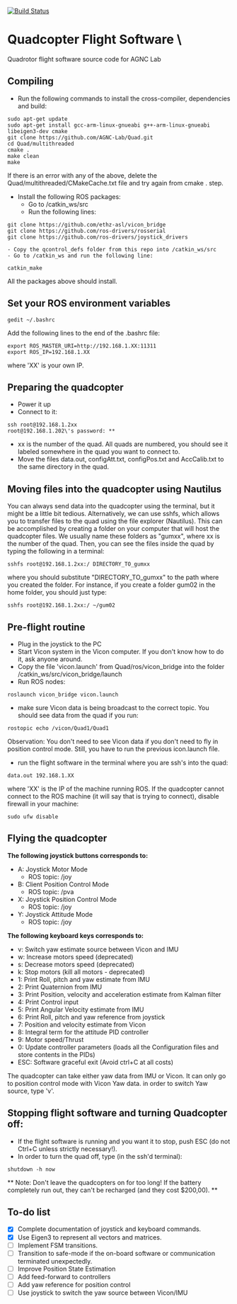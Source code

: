 [![Build Status](https://travis-ci.org/AGNC-Lab/Quad.svg?branch=master)](https://travis-ci.org/AGNC-Lab/Quad)
# Quadcopter Flight Software \
Quadrotor flight software source code for AGNC Lab

## Compiling

- Run the following commands to install the cross-compiler, dependencies and build:

```shell
sudo apt-get update
sudo apt-get install gcc-arm-linux-gnueabi g++-arm-linux-gnueabi libeigen3-dev cmake
git clone https://github.com/AGNC-Lab/Quad.git
cd Quad/multithreaded
cmake .
make clean
make
```

If there is an error with any of the above, delete the Quad/multithreaded/CMakeCache.txt file and try again from cmake . step.

- Install the following ROS packages:
    - Go to /catkin_ws/src
    - Run the following lines:
```shell
git clone https://github.com/ethz-asl/vicon_bridge
git clone https://github.com/ros-drivers/rosserial 
git clone https://github.com/ros-drivers/joystick_drivers
```
    - Copy the qcontrol_defs folder from this repo into /catkin_ws/src
    - Go to /catkin_ws and run the following line:
```shell
catkin_make
```
All the packages above should install.

## Set your ROS environment variables
```shell
gedit ~/.bashrc
```
Add the following lines to the end of the .bashrc file:

```shell
export ROS_MASTER_URI=http://192.168.1.XX:11311
export ROS_IP=192.168.1.XX
```
where 'XX' is your own IP.

## Preparing the quadcopter

* Power it up
* Connect to it:
```shell
ssh root@192.168.1.2xx
root@192.168.1.202\'s password: **
```
* xx is the number of the quad. All quads are numbered, you should see it labeled somewhere in the quad you want to connect to.
* Move the files data.out, configAtt.txt, configPos.txt and AccCalib.txt to the same directory in the quad.

## Moving files into the quadcopter using Nautilus

You can always send data into the quadcopter using the terminal, but it might be a little bit tedious. Alternatively, we can use sshfs, which allows you to transfer files to the quad using the file explorer (Nautilus). This can be accomplished by creating a folder on your computer that will host the quadcopter files. We usually name these folders as "gumxx", where xx is the number of the quad. Then, you can see the files inside the quad by typing the following in a terminal:
```shell
sshfs root@192.168.1.2xx:/ DIRECTORY_TO_gumxx
```
where you should substitute "DIRECTORY_TO_gumxx" to the path where you created the folder. For instance, if you create a folder gum02 in the home folder, you should just type:
```shell
sshfs root@192.168.1.2xx:/ ~/gum02
```

## Pre-flight routine

* Plug in the joystick to the PC
* Start Vicon system in the Vicon computer. If you don't know how to do it, ask anyone around.
* Copy the file 'vicon.launch' from Quad/ros/vicon_bridge into the folder /catkin_ws/src/vicon_bridge/launch
* Run ROS nodes: 
```shell
roslaunch vicon_bridge vicon.launch
```
* make sure Vicon data is being broadcast to the correct topic. You should see data from the quad if you run:
```shell
rostopic echo /vicon/Quad1/Quad1
```
Observation: You don't need to see Vicon data if you don't need to fly in position control mode. Still, you have to run the previous icon.launch file.
* run the flight software in the terminal where you are ssh's into the quad:

```shell
data.out 192.168.1.XX
```
where 'XX' is the IP of the machine running ROS. If the quadcopter cannot connect to the ROS machine (it will say that is trying to connect), disable firewall in your machine:
```shell
sudo ufw disable
```

## Flying the quadcopter

**The following joystick buttons corresponds to:**

* A: Joystick Motor Mode
	* ROS topic: /joy
* B: Client Position Control Mode
	* ROS topic: /pva
* X: Joystick Position Control Mode
	* ROS topic: /joy
* Y: Joystick Attitude Mode
	* ROS topic: /joy

**The following keyboard keys corresponds to:**

* v: Switch yaw estimate source between Vicon and IMU
* w: Increase motors speed (deprecated)
* s: Decrease motors speed (deprecated)
* k: Stop motors (kill all motors - deprecated)
* 1: Print Roll, pitch and yaw estimate from IMU
* 2: Print Quaternion from IMU
* 3: Print Position, velocity and acceleration estimate from Kalman filter
* 4: Print Control input
* 5: Print Angular Velocity estimate from IMU
* 6: Print Roll, pitch and yaw reference from joystick
* 7: Position and velocity estimate from Vicon
* 8: Integral term for the attitude PID controller
* 9: Motor speed/Thrust
* 0: Update controller parameters (loads all the Configuration files and store contents in the PIDs)
* ESC: Software graceful exit (Avoid ctrl+C at all costs)

The quadcopter can take either yaw data from IMU or Vicon. It can only go to position control mode with Vicon Yaw data. in order to switch Yaw source, type 'v'.

## Stopping flight software and turning Quadcopter off:

* If the flight software is running and you want it to stop, push ESC (do not Ctrl+C unless strictly necessary!).
* In order to turn the quad off, type (in the ssh'd terminal):
```shell
shutdown -h now
```
** Note: Don't leave the quadcopters on for too long! If the battery completely run out, they can't be recharged (and they cost $200,00). **

## To-do list

- [x] Complete documentation of joystick and keyboard commands.
- [x] Use Eigen3 to represent all vectors and matrices.
- [ ] Implement FSM transitions.
- [ ] Transition to safe-mode if the on-board software or communication terminated unexpectedly.
- [ ] Improve Position State Estimation
- [ ] Add feed-forward to controllers
- [ ] Add yaw reference for position control
- [ ] Use joystick to switch the yaw source between Vicon/IMU